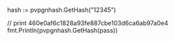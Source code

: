 hash := pvpgnhash.GetHash("12345")

// print 460e0af6c1828a93fe887cbe103d6ca6ab97a0e4
fmt.Println(pvpgnhash.GetHash(pass))